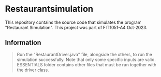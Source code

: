 # Restaurantsimulation
This repository contains the source code that simulates the program "Restaurant Simulation". This project was part of FIT1051-A4 Oct-2023. 

## Information
> Run the "RestaurantDriver.java" file, alongside the others, to run the simulation successfully. Note that only some specific inputs are valid.
> ESSENTIALS folder contains other files that must be ran together with the driver class.
